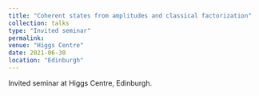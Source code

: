 ```yaml
---
title: "Coherent states from amplitudes and classical factorization"
collection: talks
type: "Invited seminar"
permalink:
venue: "Higgs Centre"
date: 2021-06-30
location: "Edinburgh"
---
```


Invited seminar at Higgs Centre, Edinburgh.
